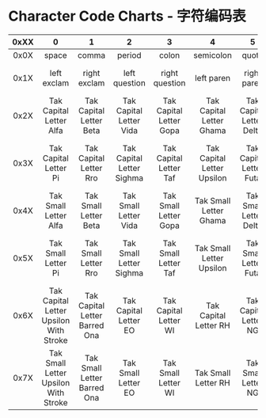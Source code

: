 # Character Code Charts - 字符编码表

| 0xXX | 0 | 1 | 2 | 3 | 4 | 5 | 6 | 7 | 8 | 9 | A | B | C | D | E | F |
| :-: | :-: | :-: | :-: | :-: | :-: | :-: | :-: | :-: | :-: | :-: | :-: | :-: | :-: | :-: | :-: | :-: |
| 0x0X | space | comma | period | colon | semicolon | quote | apostrophe | hypen | dot | underscore | tilde | 0 | 1 | 2 | 3 | 4 |
| 0x1X | left exclam | right exclam | left question | right question | left paren | right paren | left bracket | right bracket | left angle paren | right angle paren | _money sign_ | 5 | 6 | 7 | 8 | 9 |
| 0x2X | Tak Capital Letter Alfa | Tak Capital Letter Beta | Tak Capital Letter Vida | Tak Capital Letter Gopa | Tak Capital Letter Ghama | Tak Capital Letter Delta | Tak Capital Letter Epsilon | Tak Capital Letter Zhoma | Tak Capital Letter Alef | Tak Capital Letter Yita | Tak Capital Letter Iota | Tak Capital Letter Kapa | Tak Capital Letter Lamda | Tak Capital Letter Mi | Tak Capital Letter Ni | Tak Capital Letter Ona |
| 0x3X | Tak Capital Letter Pi | Tak Capital Letter Rro | Tak Capital Letter Sighma | Tak Capital Letter Taf | Tak Capital Letter Upsilon | Tak Capital Letter Futa | Tak Capital Letter Kheta | Tak Capital Letter Tsekh | Tak Capital Letter Richa | Tak Capital Letter Y Sign | Tak Capital Letter Waw | Tak Capital Letter Hard Sign | Combining Acute Accent | Combining Diaeresis | Combining Comma Above | Combining Descender |
| 0x4X | Tak Small Letter Alfa | Tak Small Letter Beta | Tak Small Letter Vida | Tak Small Letter Gopa | Tak Small Letter Ghama | Tak Small Letter Delta | Tak Small Letter Epsilon | Tak Small Letter Zhoma | Tak Small Letter Alef | Tak Small Letter Yita | Tak Small Letter Iota | Tak Small Letter Kapa | Tak Small Letter Lamda | Tak Small Letter Mi | Tak Small Letter Ni | Tak Small Letter Ona |
| 0x5X | Tak Small Letter Pi | Tak Small Letter Rro | Tak Small Letter Sighma | Tak Small Letter Taf | Tak Small Letter Upsilon | Tak Small Letter Futa | Tak Small Letter Kheta | Tak Small Letter Tsekh | Tak Small Letter Richa | Tak Small Letter Y Sign | Tak Small Letter Waw | Tak Small Letter Hard Sign | <control> Input Glyph Control 1 | <control> Break | <control> Input Glyph Control 2 | <control> _Undefined_ |
| 0x6X | Tak Capital Letter Upsilon With Stroke | Tak Capital Letter Barred Ona | Tak Capital Letter EO | Tak Capital Letter WI | Tak Capital Letter RH | Tak Capital Letter NG | Tak Capital Letter Q | Tak Capital Letter DZ | Tak Capital Letter C | Tak Capital Letter X | Tak Capital Letter TH | Tak Capital Letter N Sign | Filled Box | Circle | Capital Yus Sign | Small Yus Sign |
| 0x7X | Tak Small Letter Upsilon With Stroke | Tak Small Letter Barred Ona | Tak Small Letter EO | Tak Small Letter WI | Tak Small Letter RH | Tak Small Letter NG | Tak Small Letter Q | Tak Small Letter DZ | Tak Small Letter C | Tak Small Letter X | Tak Small Letter TH | Tak Small Letter N Sign | _Undefined_ | _Undefined_ | _Undefined_ | _Undefined_ |
